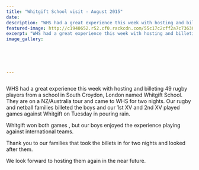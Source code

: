 ```yaml
---
title: "Whitgift School visit - August 2015"
date: 
description: "WHS had a great experience this week with hosting and billeting 49 rugby players from a school in South Croydon, London named Whitgift School."
featured-image: http://c1940652.r52.cf0.rackcdn.com/55c17c2cff2a7c7363001217/Whitgift-school-visit-Rugby-4.gif
excerpt: "WHS had a great experience this week with hosting and billeting 49 rugby players from a school in South Croydon, London named Whitgift School."
image_gallery:
    
    
    
    
    
---
```


<p><img src=http://c1940652.r52.cf0.rackcdn.com/55c17e12ff2a7c7363001221/Whitgift-school-visit-Rugby--4.8.gif alt="" /></p>
<p><span>WHS had a great experience this week with hosting and billeting 49 rugby players from a school in South Croydon, London named Whitgift School. They are on a NZ/Australia tour and came to WHS for two nights. Our rugby and netball families billeted the boys and our 1st XV and 2nd XV played games against Whitgift on Tuesday in pouring rain.&nbsp;</span></p>
<p><span>Whitgift won both games , but our boys enjoyed the experience playing against international teams.&nbsp;</span></p>
<p><span>Thank you to our families that took the billets in for two nights and looked after them.&nbsp;</span></p>
<p><span>We look forward to&nbsp;hosting them again in the near future.&nbsp;</span></p>
<p><span><img src=http://c1940652.r52.cf0.rackcdn.com/55c17d15ff2a7c736300121f/Whitgift-school-visit-Rugby-4.8.gif alt="" /></span></p>

